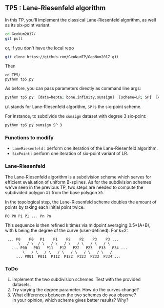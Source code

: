 ## TP5 : Lane-Riesenfeld algorithm
In this TP, you'll implement the classical Lane-Riesenfeld algorithm, as well as its six-point variant.

```bash
cd GeoNum2017/
git pull
```
or, if you don't have the local repo
```bash
git clone https://github.com/GeoNumTP/GeoNum2017.git
```
Then
```
cd TP5/
python tp5.py
```

As before, you can pass parameters directly as command line args:
```bash
python tp5.py  [data=hepta; bone,infinity,sumsign]  [scheme=LR; SP]  [curve degree]  [subdivision depth]
```
`LR` stands for Lane-Riesenfeld algorithm, `SP` is the six-point scheme.

For instance, to subdivide the `sumsign` dataset with degree 3 six-point:
```bash
python tp5.py sumsign SP 3
```

### Functions to modify
* `LaneRiesenfeld` : perform one iteration of the Lane-Riesenfeld algorithm.
* `SixPoint` : perform one iteration of six-point variant of LR.

### Lane-Riesenfeld
The Lane-Riesenfeld algorithm is a subdivision scheme which serves for efficient evaluation of uniform B-splines.
As for the subdivision schemes we've seen in the previous TP,
two steps are needed to compute the subdivided polygon `X1` from the base polygon `X0`.

In the topological step, the Lane-Riesenfeld scheme doubles the amount of points by taking each initial point twice.
```
P0 P0 P1 P1 ... Pn Pn
```
This sequence is then refined k times via midpoint averaging 0.5*(A+B),
with k being the degree of the curve (user-defined).
For k=2:
```
 ... P0    P0   P1    P1    P2    P2    P3    P3 ...
      \   / \  / \   / \   / \   / \   / \   / \
   ... P00   P01   P11   P12   P22   P23   P33   P34 ...
        \   / \   / \   / \   / \   / \   / \   /
     ... P001  P011  P112  P122  P223  P233  P334 ...
```

### ToDo
1. Implement the two subdivision schemes. Test with the provided datasets.
1. Try varying the degree parameter. How do the curves change?
1. What differences between the two schemes do you observe?  
In your opinion, which scheme gives better results? Why?
